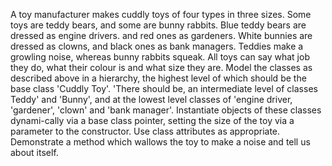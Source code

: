A toy manufacturer makes cuddly toys of four types in three sizes. Some toys are teddy bears, and some are bunny rabbits. 
Blue teddy bears are dressed as engine drivers. and red ones as gardeners. White bunnies are dressed as clowns, and black ones as bank managers.
Teddies make a growling noise, whereas bunny rabbits squeak. All toys can say what job they do, what their colour is and what size they are.
Model the classes as described above in a hierarchy, the highest level of which should be the base class 'Cuddly Toy'.
'There should be, an intermediate level of classes Teddy' and 'Bunny', and at the lowest level classes of 'engine driver, 'gardener', 'clown' and 'bank manager'.
Instantiate objects of these classes dynami-cally via a base class pointer, setting the size of the toy via a parameter to the constructor.
Use class attributes as appropriate. Demonstrate a method which wallows the toy to make a noise and tell us about itself.
